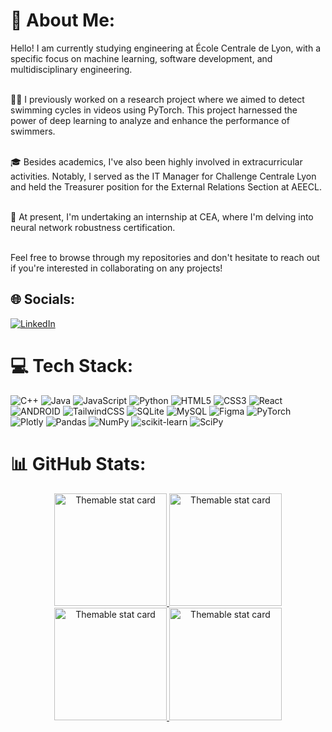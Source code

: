 # 💫 About Me:
Hello! I am currently studying engineering at École Centrale de Lyon, with a specific focus on machine learning, software development, and multidisciplinary engineering.<br>

<br>🏊‍♂️ I previously worked on a research project where we aimed to detect swimming cycles in videos using PyTorch. This project harnessed the power of deep learning to analyze and enhance the performance of swimmers.<br>

<br>🎓 Besides academics, I've also been highly involved in extracurricular activities. Notably, I served as the IT Manager for Challenge Centrale Lyon and held the Treasurer position for the External Relations Section at AEECL.<br>

<br>🚀 At present, I'm undertaking an internship at CEA, where I'm delving into neural network robustness certification.<br>

<br>Feel free to browse through my repositories and don't hesitate to reach out if you're interested in collaborating on any projects!

## 🌐 Socials:
[![LinkedIn](https://img.shields.io/badge/LinkedIn-%230077B5.svg?logo=linkedin&logoColor=white)](https://linkedin.com/in/Pierre%20Joly)

# 💻 Tech Stack:
![C++](https://img.shields.io/badge/c++-%2300599C.svg?style=for-the-badge&logo=c%2B%2B&logoColor=white) ![Java](https://img.shields.io/badge/java-%23ED8B00.svg?style=for-the-badge&logo=java&logoColor=white) ![JavaScript](https://img.shields.io/badge/javascript-%23323330.svg?style=for-the-badge&logo=javascript&logoColor=%23F7DF1E) ![Python](https://img.shields.io/badge/python-3670A0?style=for-the-badge&logo=python&logoColor=ffdd54) ![HTML5](https://img.shields.io/badge/html5-%23E34F26.svg?style=for-the-badge&logo=html5&logoColor=white) ![CSS3](https://img.shields.io/badge/css3-%231572B6.svg?style=for-the-badge&logo=css3&logoColor=white) ![React](https://img.shields.io/badge/react-%2320232a.svg?style=for-the-badge&logo=react&logoColor=%2361DAFB) ![ANDROID](https://img.shields.io/badge/android-%2320232a.svg?style=for-the-badge&logo=android&logoColor=%a4c639) ![TailwindCSS](https://img.shields.io/badge/tailwindcss-%2338B2AC.svg?style=for-the-badge&logo=tailwind-css&logoColor=white) ![SQLite](https://img.shields.io/badge/sqlite-%2307405e.svg?style=for-the-badge&logo=sqlite&logoColor=white) ![MySQL](https://img.shields.io/badge/mysql-%2300f.svg?style=for-the-badge&logo=mysql&logoColor=white) 	![Figma](https://img.shields.io/badge/figma-%23F24E1E.svg?style=for-the-badge&logo=figma&logoColor=white) ![PyTorch](https://img.shields.io/badge/PyTorch-%23EE4C2C.svg?style=for-the-badge&logo=PyTorch&logoColor=white) ![Plotly](https://img.shields.io/badge/Plotly-%233F4F75.svg?style=for-the-badge&logo=plotly&logoColor=white) ![Pandas](https://img.shields.io/badge/pandas-%23150458.svg?style=for-the-badge&logo=pandas&logoColor=white) ![NumPy](https://img.shields.io/badge/numpy-%23013243.svg?style=for-the-badge&logo=numpy&logoColor=white) ![scikit-learn](https://img.shields.io/badge/scikit--learn-%23F7931E.svg?style=for-the-badge&logo=scikit-learn&logoColor=white) ![SciPy](https://img.shields.io/badge/SciPy-%230C55A5.svg?style=for-the-badge&logo=scipy&logoColor=%white)

# 📊 GitHub Stats:
<p align="middle">
  <a href="https://github.com/Pierre-Joly/#gh-light-mode-only">
    <img height="180" alt="Themable stat card" title="Profile stats" src="https://github-readme-stats.vercel.app/api?username=Pierre-Joly&show_icons=true&count_private=true&custom_title=BSoDium's+Github+Stats&include_all_commits=true&bg_color=00000000&hide_border=true"/>
  </a>
  <a href="https://github.com/Pierre-Joly/#gh-dark-mode-only">
    <img height="180" alt="Themable stat card" title="Profile stats" src="https://github-readme-stats.vercel.app/api?username=Pierre-Joly&show_icons=true&count_private=true&custom_title=Activity+Stats&include_all_commits=true&bg_color=00000000&hide_border=true&theme=github_dark"/>
  </a>
  <a href="https://github.com/Pierre-Joly/#gh-light-mode-only">
      <img height="180" alt="Themable stat card" title="Top languages" src="https://github-readme-stats.vercel.app/api/top-langs/?username=Pierre-Joly&hide=scss,jupyter%20notebook&layout=compact&bg_color=00000000&hide_border=true&langs_count=10"/>
  </a>
  <a href="https://github.com/Pierre-Joly/#gh-dark-mode-only">
      <img height="180" alt="Themable stat card" title="Top languages" src="https://github-readme-stats.vercel.app/api/top-langs/?username=Pierre-Joly&hide=scss,jupyter%20notebook&layout=compact&bg_color=00000000&hide_border=true&langs_count=10&theme=github_dark"/>
  </a>
</p>
